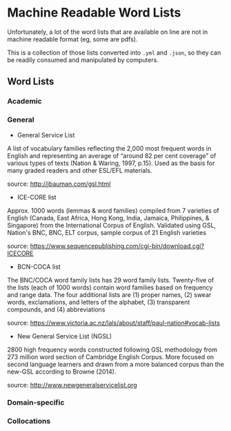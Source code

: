 # Machine Readable Word Lists

Unfortunately, a lot of the word lists that are available on line are not in
machine readable format (eg, some are pdfs).

This is a collection of those lists converted into `.yml` and `.json`, so they
can be readily consumed and manipulated by computers.

## Word Lists

### Academic

### General

* General Service List

A list of vocabulary families reflecting the 2,000 most frequent words in English and representing an average of “around 82 per cent coverage” of various types of texts (Nation & Waring, 1997, p.15). Used as the basis for many graded readers and other ESL/EFL materials.

source: http://jbauman.com/gsl.html

* ICE-CORE list

Approx. 1000 words (lemmas & word families) compiled from 7 varieties of English (Canada, East Africa, Hong Kong, India, Jamaica, Philippines, & Singapore) from the International Corpus of English. Validated using GSL, Nation's BNC, BNC, ELT corpus, sample corpus of 21 English varieties

source: https://www.sequencepublishing.com/cgi-bin/download.cgi?ICECORE

* BCN-COCA list

The BNC/COCA word family lists has 29 word family lists. Twenty-five of the lists (each of 1000 words) contain word families based on frequency and range data. The four additional lists are (1) proper names, (2) swear words, exclamations, and letters of the alphabet, (3) transparent compounds, and (4) abbreviations

source: https://www.victoria.ac.nz/lals/about/staff/paul-nation#vocab-lists

* New General Service List (NGSL)

2800 high frequency words constructed following GSL methodology from 273 million word section of Cambridge English Corpus. More focused on second language learners and drawn from a more balanced corpus than the new-GSL according to Browne (2014).

source: http://www.newgeneralservicelist.org


### Domain-specific

### Collocations
